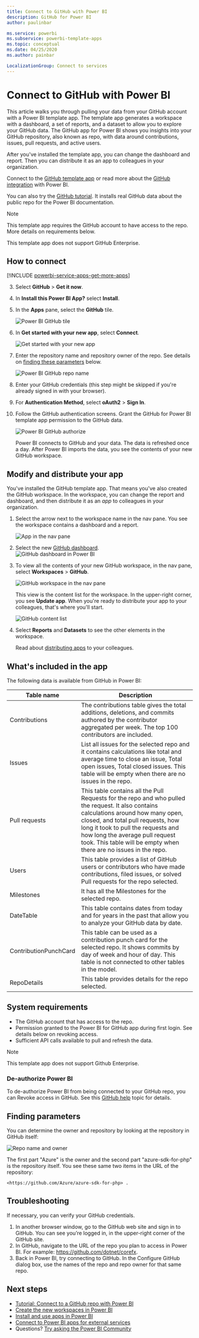 ```yaml
---
title: Connect to GitHub with Power BI
description: GitHub for Power BI
author: paulinbar

ms.service: powerbi
ms.subservice: powerbi-template-apps
ms.topic: conceptual
ms.date: 04/25/2020
ms.author: painbar

LocalizationGroup: Connect to services
---
```

# Connect to GitHub with Power BI
This article walks you through pulling your data from your GitHub account with a Power BI template app. The template app generates a workspace with a dashboard, a set of reports, and a dataset to allow you to explore your GitHub data. The GitHub app for Power BI shows you insights into your GitHub repository, also known as repo, with data around contributions, issues, pull requests, and active users.

After you've installed the template app, you can change the dashboard and report. Then you can distribute it as an app to colleagues in your organization.

Connect to the [GitHub template app](https://app.powerbi.com/groups/me/getapps/services/pbi-contentpacks.pbiapps-github) or read more about the [GitHub integration](https://powerbi.microsoft.com/integrations/github) with Power BI.

You can also try the [GitHub tutorial](service-tutorial-connect-to-github.md). It installs real GitHub data about the public repo for the  Power BI documentation.

>[!NOTE]
>This template app requires the GitHub account to have access to the repo. More details on requirements below.
>
>This template app does not support GitHub Enterprise. 

## How to connect
[!INCLUDE [powerbi-service-apps-get-more-apps](../includes/powerbi-service-apps-get-more-apps.md)]
   
3. Select **GitHub** \> **Get it now**.
4. In **Install this Power BI App?** select **Install**.
4. In the **Apps** pane, select the **GitHub** tile.

    ![Power BI GitHub tile](media/service-connect-to-github/power-bi-github-tile.png)

6. In **Get started with your new app**, select **Connect**.

    ![Get started with your new app](media/service-connect-to-zendesk/power-bi-new-app-connect-get-started.png)

5. Enter the repository name and repository owner of the repo. See details on [finding these parameters](#FindingParams) below.
   
    ![Power BI GitHub repo name](media/service-tutorial-connect-to-github/power-bi-github-app-tutorial-connect.png)

5. Enter your GitHub credentials (this step might be skipped if you're already signed in with your browser). 
6. For **Authentication Method**, select **oAuth2** \> **Sign In**. 
7. Follow the GitHub authentication screens. Grant the GitHub for Power BI template app permission to the GitHub data.
   
   ![Power BI GitHub authorize](media/service-connect-to-github/github_authorize.png)
   
    Power BI connects to GitHub and your data.  The data is refreshed once a day. After Power BI imports the data, you see the contents of your new GitHub workspace.

## Modify and distribute your app

You've installed the GitHub template app. That means you've also created the GitHub workspace. In the workspace, you can change the report and dashboard, and then distribute it as an *app* to colleagues in your organization. 

1. Select the arrow next to the workspace name in the nav pane. You see the workspace contains a dashboard and a report.

    ![App in the nav pane](media/service-tutorial-connect-to-github/power-bi-github-app-tutorial-left-nav-expanded.png)

8. Select the new [GitHub dashboard](https://powerbi.microsoft.com/integrations/github).    
    ![GitHub dashboard in Power BI](media/service-tutorial-connect-to-github/power-bi-github-app-tutorial-new-dashboard.png)

3. To view all the contents of your new GitHub workspace, in the nav pane, select **Workspaces** > **GitHub**.
 
   ![GitHub workspace in the nav pane](media/service-connect-to-github/power-bi-github-left-nav.png)

    This view is the content list for the workspace. In the upper-right corner, you see **Update app**. When you're ready to distribute your app to your colleagues, that's where you'll start. 

    ![GitHub content list](media/service-connect-to-github/power-bi-github-content-list.png)

2. Select **Reports** and **Datasets** to see the other elements in the workspace.

    Read about [distributing apps](collaborate-share/service-create-distribute-apps.md) to your colleagues.

## What's included in the app
The following data is available from GitHub in Power BI:     

| Table name | Description |
| --- | --- |
| Contributions |The contributions table gives the total additions, deletions, and commits authored by the contributor aggregated per week. The top 100 contributors are included. |
| Issues |List all issues for the selected repo and it contains calculations like total and average time to close an issue, Total open issues,  Total closed issues. This table will be empty when there are no issues in the repo. |
| Pull requests |This table contains all the Pull Requests for the repo and who pulled the request. It also contains calculations around how many open, closed, and total pull requests, how long it took to pull the requests and how long the average pull request took. This table will be empty when there are no issues in the repo. |
| Users |This table provides a list of GitHub users or contributors who have made contributions, filed issues, or solved Pull requests for the repo selected. |
| Milestones |It has all the Milestones for the selected repo. |
| DateTable |This table contains dates from today and for years in the past that allow you to analyze your GitHub data by date. |
| ContributionPunchCard |This table can be used as a contribution punch card for the selected repo. It shows commits by day of week and hour of day. This table is not connected to other tables in the model. |
| RepoDetails |This table provides details for the repo selected. |

## System requirements
* The GitHub account that has access to the repo.  
* Permission granted to the Power BI for GitHub app during first login. See details below on revoking access.  
* Sufficient API calls available to pull and refresh the data.
>[!NOTE]
>This template app does not support Github Enterprise.

### De-authorize Power BI
To de-authorize Power BI from being connected to your GitHub repo, you can Revoke access in GitHub. See this [GitHub help](https://help.github.com/articles/keeping-your-ssh-keys-and-application-access-tokens-safe/#reviewing-your-authorized-applications-oauth) topic for details.

<a name="FindingParams"></a>
## Finding parameters
You can determine the owner and repository by looking at the repository in GitHub itself:

![Repo name and owner](media/service-connect-to-github/github_ownerrepo.png)

The first part "Azure" is the owner and the second part "azure-sdk-for-php" is the repository itself.  You see these same two items in the URL of the repository:

    <https://github.com/Azure/azure-sdk-for-php> .

## Troubleshooting
If necessary, you can verify your GitHub credentials.  

1. In another browser window, go to the GitHub web site and sign in to GitHub. You can see you’re logged in, in the upper-right corner of the GitHub site.    
2. In GitHub, navigate to the URL of the repo you plan to access in Power BI. For example: https://github.com/dotnet/corefx.  
3. Back in Power BI, try connecting to GitHub. In the Configure GitHub dialog box, use the names of the repo and repo owner for that same repo.  

## Next steps

* [Tutorial: Connect to a GitHub repo with Power BI](service-tutorial-connect-to-github.md)
* [Create the new workspaces in Power BI](collaborate-share/service-create-the-new-workspaces.md)
* [Install and use apps in Power BI](consumer/end-user-apps.md)
* [Connect to Power BI apps for external services](service-connect-to-services.md)
* Questions? [Try asking the Power BI Community](https://community.powerbi.com/)

